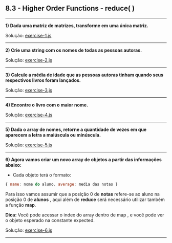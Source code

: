 ## 8.3 - Higher Order Functions - reduce( )

<hr>

**1) Dada uma matriz de matrizes, transforme em uma única matriz.**

Solução: [exercise-1.js](./exercise-1.js)

<hr>

**2) Crie uma string com os nomes de todas as pessoas autoras.**

Solução: [exercise-2.js](./exercise-2.js)

<hr>

**3) Calcule a média de idade que as pessoas autoras tinham quando seus respectivos livros foram lançados.**

Solução: [exercise-3.js](./exercise-3.js)

<hr>

**4) Encontre o livro com o maior nome.**

Solução: [exercise-4.js](./exercise-4.js)

<hr>

**5) Dada o array de nomes, retorne a quantidade de vezes em que aparecem a letra a maiúscula ou minúscula.**

Solução: [exercise-5.js](./exercise-5.js)

<hr>

**6) Agora vamos criar um novo array de objetos a partir das informações abaixo:**

- Cada objeto terá o formato:

```js script
{ name: nome do aluno, average: media das notas }
```
Para isso vamos assumir que a posição 0 de **notas** refere-se ao aluno na posição 0 de **alunos** , aqui além de **reduce** será necessário utilizar também a função **map**.


**Dica:** Você pode acessar o index do array dentro de map , e você pode ver o objeto esperado na constante expected.

Solução: [exercise-6.js](./exercise-6.js)

<hr>